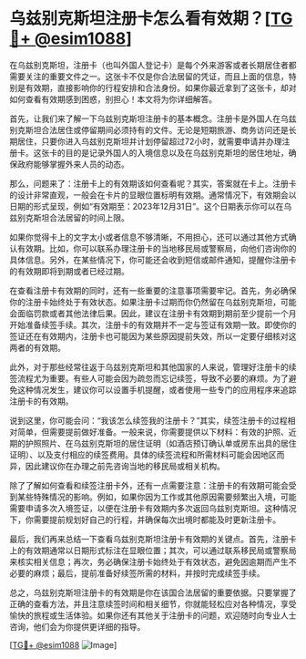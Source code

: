 # 乌兹别克斯坦注册卡怎么看有效期？[[TG💪+ @esim1088](https://t.me/s/esim1088)]

在乌兹别克斯坦，注册卡（也叫外国人登记卡）是每个外来游客或者长期居住者都需要关注的重要文件之一。这张卡不仅是你合法居留的凭证，而且上面的信息，特别是有效期，直接影响你的行程安排和合法身份。如果你最近拿到了这张卡，却对如何查看有效期感到困惑，别担心！本文将为你详细解答。

首先，让我们来了解一下乌兹别克斯坦注册卡的基本概念。注册卡是外国人在乌兹别克斯坦合法居住或停留期间必须持有的文件。无论是短期旅游、商务访问还是长期居住，只要你进入乌兹别克斯坦并计划停留超过72小时，就需要申请并办理注册卡。这张卡的目的是记录外国人的入境信息以及在乌兹别克斯坦的居住地址，确保政府能够掌握外来人员的动态。

那么，问题来了：注册卡上的有效期该如何查看呢？其实，答案就在卡上。注册卡的设计非常直观，一般会在卡片的显眼位置标明有效期。通常情况下，有效期会以日期的形式呈现，例如“有效期至：2023年12月31日”。这个日期表示你可以在乌兹别克斯坦合法居留的时间上限。

如果你觉得卡上的文字太小或者信息不够清晰，不用担心，还可以通过其他方式确认有效期。比如，你可以联系办理注册卡的当地移民局或警察局，向他们咨询你的具体信息。另外，在某些情况下，你可能还会收到短信或邮件通知，提醒你注册卡的有效期即将到期或者已经过期。

在查看注册卡有效期的同时，还有一些重要的注意事项需要牢记。首先，务必确保你的注册卡始终处于有效状态。如果注册卡过期而你仍然留在乌兹别克斯坦，可能会面临罚款或者其他法律后果。因此，建议在注册卡有效期到期前至少提前一个月开始准备续签手续。其次，注册卡的有效期并不一定与签证有效期一致。即使你的签证还在有效期内，注册卡也可能因为某些原因提前失效，所以一定要仔细核对这两者的有效期。

此外，对于那些经常往返于乌兹别克斯坦和其他国家的人来说，管理好注册卡的续签流程尤为重要。有些人可能会因为疏忽而忘记续签，导致不必要的麻烦。为了避免这种情况发生，建议你可以设置手机提醒，或者使用一些专门的应用程序来追踪注册卡的有效期。

说到这里，你可能会问：“我该怎么续签我的注册卡？”其实，续签注册卡的过程相对简单，但需要提前做好准备。一般来说，你需要提供以下材料：有效的护照、近期的护照照片、在乌兹别克斯坦的居住证明（如酒店预订确认单或房东出具的居住证明）、以及支付相应的续签费用。具体的续签流程和所需材料可能会因地区而异，因此建议你在办理之前先咨询当地的移民局或相关机构。

除了了解如何查看和续签注册卡外，还有一点需要注意：注册卡的有效期可能会受到某些特殊情况的影响。例如，如果你因为工作或其他原因需要频繁出入境，可能需要申请多次入境签证，以便在注册卡有效期内多次返回乌兹别克斯坦。这种情况下，你需要提前规划好自己的行程，并确保每次出境时都能及时更新注册卡。

最后，我们再来总结一下查看乌兹别克斯坦注册卡有效期的关键点。首先，注册卡上的有效期通常以日期形式标注在显眼位置；其次，可以通过联系移民局或警察局来核实相关信息；再次，务必确保注册卡始终处于有效状态，避免因逾期而产生不必要的麻烦；最后，提前准备好续签所需的材料，并按时完成续签手续。

总之，乌兹别克斯坦注册卡的有效期是你在该国合法居留的重要依据。只要掌握了正确的查看方法，并且注意续签时间和相关细节，你就能轻松应对各种情况，享受愉快的旅程或生活体验。如果你还有其他关于注册卡的问题，欢迎随时向专业人士咨询，他们会为你提供更详细的指导。

[[TG💪+ @esim1088](https://t.me/s/esim1088) ![Image](https://i.postimg.cc/4NQfJmqS/Snipaste-2025-05-13-00-14-12.png)]
